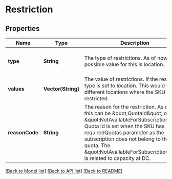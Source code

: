 # Restriction


## Properties
Name | Type | Description | Notes
------------ | ------------- | ------------- | -------------
**type** | **String** | The type of restrictions. As of now only possible value for this is location. | [optional] [readonly] [default to nothing]
**values** | **Vector{String}** | The value of restrictions. If the restriction type is set to location. This would be different locations where the SKU is restricted. | [optional] [readonly] [default to nothing]
**reasonCode** | **String** | The reason for the restriction. As of now this can be \&quot;QuotaId\&quot; or \&quot;NotAvailableForSubscription\&quot;. Quota Id is set when the SKU has requiredQuotas parameter as the subscription does not belong to that quota. The \&quot;NotAvailableForSubscription\&quot; is related to capacity at DC. | [optional] [default to nothing]


[[Back to Model list]](../README.md#models) [[Back to API list]](../README.md#api-endpoints) [[Back to README]](../README.md)


